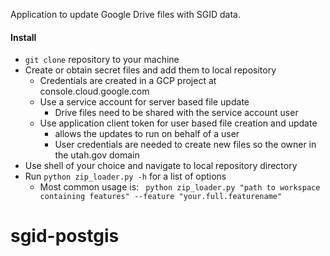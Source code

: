 Application to update Google Drive files with SGID data.

#### Install
- `git clone` repository to your machine
- Create or obtain secret files and add them to local repository
  - Credentials are created in a GCP project at console.cloud.google.com
  - Use a service account for server based file update
    - Drive files need to be shared with the service account user
  - Use application client token for user based file creation and update
    - allows the updates to run on behalf of a user
    - User credentials are needed to create new files so the owner in the utah.gov domain
- Use shell of your choice and navigate to local repository directory
- Run `python zip_loader.py -h` for a list of options
  - Most common usage is: ` python zip_loader.py "path to workspace containing features" --feature "your.full.featurename"`
# sgid-postgis

